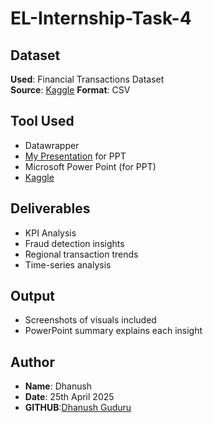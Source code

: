 # EL-Internship-Task-4

## Dataset
**Used**: Financial Transactions Dataset  
**Source**: [Kaggle](https://www.kaggle.com/datasets/computingvictor/transactions-fraud-datasets)
**Format**: CSV

## Tool Used
- Datawrapper
- [My Presentation](https://app.presentations.ai/view/60OpMU) for PPT
- Microsoft Power Point (for PPT)
- [Kaggle](https://www.kaggle.com/datasets/computingvictor/transactions-fraud-datasets)

## Deliverables
- KPI Analysis
- Fraud detection insights
- Regional transaction trends
- Time-series analysis

## Output
- Screenshots of visuals included
- PowerPoint summary explains each insight 

## **Author**
- **Name**: Dhanush
- **Date**: 25th April 2025
- **GITHUB**:[Dhanush Guduru](https://github.com/DhanushG07)
